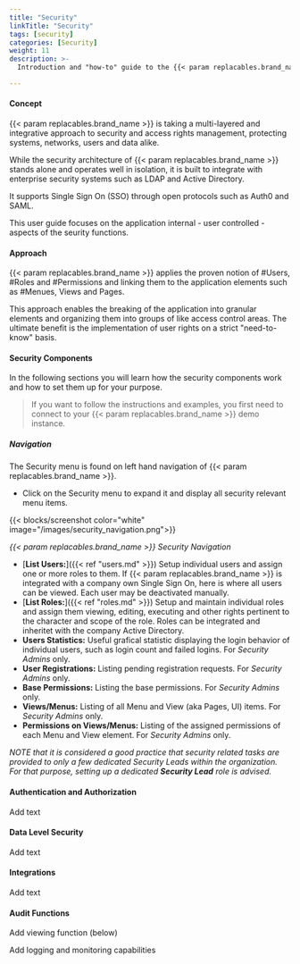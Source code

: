 ```yaml
---
title: "Security"
linkTitle: "Security"
tags: [security]
categories: [Security]
weight: 11
description: >-
  Introduction and "how-to" guide to the {{< param replacables.brand_name  >}} Security and Access Rights Management.

---
```


#### Concept

{{< param replacables.brand_name  >}} is taking a multi-layered and integrative approach to security and access rights management, protecting systems, networks, users and data alike.

While the security architecture of {{< param replacables.brand_name  >}} stands alone and operates well in isolation, it is built to integrate with enterprise security systems such as LDAP and Active Directory.

It supports Single Sign On (SSO) through open protocols such as Auth0 and SAML.

This user guide focuses on the application internal - user controlled - aspects of the seurity functions.



#### Approach

{{< param replacables.brand_name  >}} applies the proven notion of #Users, #Roles and #Permissions and linking them to the application elements such as #Menues, Views and Pages.

This approach enables the breaking of the application into granular elements and organizing them into groups of like access control areas. The ultimate benefit is the implementation of user rights on a strict "need-to-know" basis.



#### Security Components

In the following sections you will learn how the security components work and how to set them up for your purpose.

> If you want to follow the instructions and examples, you first need to connect to your {{< param replacables.brand_name  >}} demo instance.

##### Navigation

The Security menu is found on left hand navigation of {{< param replacables.brand_name  >}}.

- Click on the Security menu to expand it and display all security relevant menu items.

{{< blocks/screenshot color="white" image="/images/security_navigation.png">}}

*{{< param replacables.brand_name  >}} Security Navigation*

- [**List Users:**]({{< ref "users.md" >}}) Setup individual users and assign one or more roles to them. If {{< param replacables.brand_name  >}} is integrated with a company own Single Sign On, here is where all users can be viewed. Each user may be deactivated manually.
- [**List Roles:**]({{< ref "roles.md" >}}) Setup and maintain individual roles and assign them viewing, editing, executing and other rights pertinent to the character and scope of the role. Roles can be integrated and inheritet with the company Active Directory.
- **Users Statistics:** Useful grafical statistic displaying the login behavior of individual users, such as login count and failed logins. For *Security Admins* only.
- **User Registrations:** Listing pending registration requests. For *Security Admins* only.
- **Base Permissions:** Listing the base permissions. For *Security Admins* only.
- **Views/Menus:** Listing of all Menu and View (aka Pages, UI) items. For *Security Admins* only.
- **Permissions on Views/Menus:** Listing of the assigned permissions of each Menu and View element. For *Security Admins* only.

*NOTE that it is considered a good practice that security related tasks are provided to only a few dedicated Security Leads within the organization. For that purpose, setting up a dedicated **Security Lead** role is advised.*



#### Authentication and Authorization

Add text



#### Data Level Security

Add text



#### Integrations

Add text



#### Audit Functions

Add viewing function (below)

Add logging and monitoring capabilities
